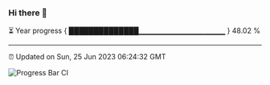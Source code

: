 ### Hi there 👋

⏳ Year progress { ██████████████▁▁▁▁▁▁▁▁▁▁▁▁▁▁▁▁ } 48.02 %

---

⏰ Updated on Sun, 25 Jun 2023 06:24:32 GMT

![Progress Bar CI](https://github.com/ZhaoGui/ZhaoGui/workflows/Progress%20Bar%20CI/badge.svg)
